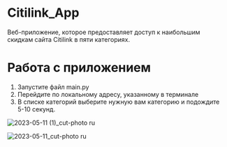 # Citilink_App
Веб-приложение, которое предоставляет доступ к наибольшим скидкам сайта Citilink в пяти категориях.
# Работа с приложением
1. Запустите файл main.py
2. Перейдите по локальному адресу, указанному в терминале
3. В списке категорий выберите нужную вам категорию и подождите 5-10 секунд.

![2023-05-11 (1)_cut-photo ru](https://github.com/NightTale/citilink_app/assets/128057363/96483ef4-ed2a-4a2c-8caa-5675c418c185)

![2023-05-11_cut-photo ru](https://github.com/NightTale/citilink_app/assets/128057363/8eda591e-4c61-4e70-8d5b-7c38fba3db35)
